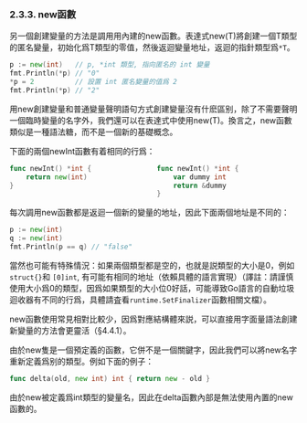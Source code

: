 ### 2.3.3. new函數

另一個創建變量的方法是調用用內建的new函數。表達式new(T)將創建一個T類型的匿名變量，初始化爲T類型的零值，然後返迴變量地址，返迴的指針類型爲`*T`。

```Go
p := new(int)   // p, *int 類型, 指向匿名的 int 變量
fmt.Println(*p) // "0"
*p = 2          // 設置 int 匿名變量的值爲 2
fmt.Println(*p) // "2"
```

用new創建變量和普通變量聲明語句方式創建變量沒有什麽區别，除了不需要聲明一個臨時變量的名字外，我們還可以在表達式中使用new(T)。換言之，new函數類似是一種語法糖，而不是一個新的基礎概念。

下面的兩個newInt函數有着相同的行爲：

```Go
func newInt() *int {                func newInt() *int {
	return new(int)                     var dummy int
}                                       return &dummy
                                    }
```

每次調用new函數都是返迴一個新的變量的地址，因此下面兩個地址是不同的：

```Go
p := new(int)
q := new(int)
fmt.Println(p == q) // "false"
```

當然也可能有特殊情況：如果兩個類型都是空的，也就是説類型的大小是0，例如`struct{}`和 `[0]int`, 有可能有相同的地址（依賴具體的語言實現）（譯註：請謹慎使用大小爲0的類型，因爲如果類型的大小位0好話，可能導致Go語言的自動垃圾迴收器有不同的行爲，具體請査看`runtime.SetFinalizer`函數相關文檔）。

new函數使用常見相對比較少，因爲對應結構體來説，可以直接用字面量語法創建新變量的方法會更靈活（§4.4.1）。

由於new隻是一個預定義的函數，它併不是一個關鍵字，因此我們可以將new名字重新定義爲别的類型。例如下面的例子：

```Go
func delta(old, new int) int { return new - old }
```

由於new被定義爲int類型的變量名，因此在delta函數內部是無法使用內置的new函數的。

